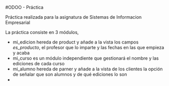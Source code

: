 #ODOO - Práctica

Práctica realizada para la asignatura de Sistemas de Informacion Empresarial

La práctica consiste en 3 módulos,

* mi_edicion hereda de product y añade a la vista los campos *es_producto*, el profesor que lo imparte y las fechas en las que empieza y acaba
* mi_curso es un módulo independiente que gestionará el nombre y las ediciones de cada curso
* mi_alumno hereda de parner y añade a la vista de los clientes la opción de señalar que son alumnos y de qué ediciones lo son
*
